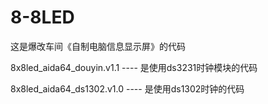 # 8-8LED
这是爆改车间《自制电脑信息显示屏》的代码

8x8led_aida64_douyin.v1.1 ---- 是使用ds3231时钟模块的代码

8x8led_aida64_ds1302.v1.0 ---- 是使用ds1302时钟的代码
 
